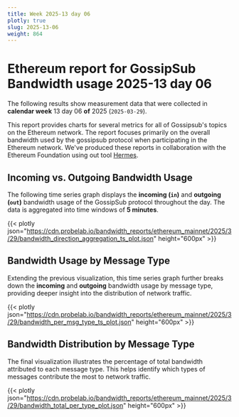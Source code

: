 ```yaml
---
title: Week 2025-13 day 06
plotly: true
slug: 2025-13-06
weight: 864
---
```


# Ethereum report for GossipSub Bandwidth usage 2025-13 day 06

The following results show measurement data that were collected in **calendar week** 13  day 06 **of** 
2025 (`2025-03-29`).

This report provides charts for several metrics for all of Gossipsub's topics on the Ethereum network.
The report focuses primarily on the overall bandwidth used by the gossipsub protocol when participating in the Ethereum network.
We've produced these reports in collaboration with the Ethereum Foundation using out tool [Hermes](/tools/hermes/).

## Incoming vs. Outgoing Bandwidth Usage
The following time series graph displays the **incoming (`in`)** and **outgoing (`out`)** bandwidth usage of the GossipSub protocol throughout the day. The data is aggregated into time windows of **5 minutes**.

{{< plotly json="https://cdn.probelab.io/bandwidth_reports/ethereum_mainnet/2025/3/29/bandwidth_direction_aggregation_ts_plot.json" height="600px" >}}

## Bandwidth Usage by Message Type
Extending the previous visualization, this time series graph further breaks down the **incoming** and **outgoing** bandwidth usage by message type, providing deeper insight into the distribution of network traffic.

{{< plotly json="https://cdn.probelab.io/bandwidth_reports/ethereum_mainnet/2025/3/29/bandwidth_per_msg_type_ts_plot.json" height="600px" >}}

## Bandwidth Distribution by Message Type
The final visualization illustrates the percentage of total bandwidth attributed to each message type. This helps identify which types of messages contribute the most to network traffic.

{{< plotly json="https://cdn.probelab.io/bandwidth_reports/ethereum_mainnet/2025/3/29/bandwidth_total_per_type_plot.json" height="600px" >}}
